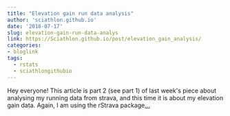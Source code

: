 ```yaml
---
title: "Elevation gain run data analysis"
author: 'sciathlon.github.io'
date: '2018-07-17'
slug: elevation-gain-run-data-analys
link: https://Sciathlon.github.io/post/elevation_gain_analysis/
categories:
- bloglink
tags:
  - rstats
  - sciathlongithubio
---
```


Hey everyone! This article is part 2 (see part 1) of last week's piece about analysing my running data from strava, and this time it is about my elevation gain data. Again, I am using the rStrava package[... <i class="fas fa-external-link-alt"></i>](https://Sciathlon.github.io/post/elevation_gain_analysis/)

